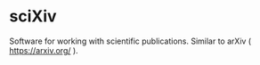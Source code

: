 # sciXiv
Software for working with scientific publications. Similar to arXiv ( https://arxiv.org/ ).
